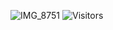 ![IMG_8751](https://github.com/user-attachments/assets/b810c289-fddb-4155-a0a0-bf19368e1968)
![Visitors](https://shields.io/endpoint?url=https://visitor-badge-reloaded.vercel.app/api/visitors/7cca91/7cca91&style=flat&color=ff69b4)
